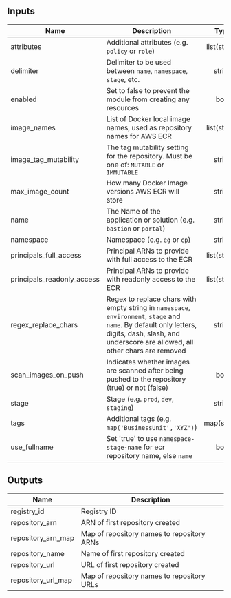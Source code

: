 ## Inputs

| Name | Description | Type | Default | Required |
|------|-------------|:----:|:-----:|:-----:|
| attributes | Additional attributes (e.g. `policy` or `role`) | list(string) | `<list>` | no |
| delimiter | Delimiter to be used between `name`, `namespace`, `stage`, etc. | string | `-` | no |
| enabled | Set to false to prevent the module from creating any resources | bool | `true` | no |
| image_names | List of Docker local image names, used as repository names for AWS ECR | list(string) | `<list>` | no |
| image_tag_mutability | The tag mutability setting for the repository. Must be one of: `MUTABLE` or `IMMUTABLE` | string | `MUTABLE` | no |
| max_image_count | How many Docker Image versions AWS ECR will store | string | `500` | no |
| name | The Name of the application or solution  (e.g. `bastion` or `portal`) | string | - | yes |
| namespace | Namespace (e.g. `eg` or `cp`) | string | `` | no |
| principals_full_access | Principal ARNs to provide with full access to the ECR | list(string) | `<list>` | no |
| principals_readonly_access | Principal ARNs to provide with readonly access to the ECR | list(string) | `<list>` | no |
| regex_replace_chars | Regex to replace chars with empty string in `namespace`, `environment`, `stage` and `name`. By default only letters, digits, dash, slash, and underscore are allowed, all other chars are removed | string | `/[^a-z/A-Z_0-9-]/` | no |
| scan_images_on_push | Indicates whether images are scanned after being pushed to the repository (true) or not (false) | bool | `false` | no |
| stage | Stage (e.g. `prod`, `dev`, `staging`) | string | `` | no |
| tags | Additional tags (e.g. `map('BusinessUnit','XYZ')`) | map(string) | `<map>` | no |
| use_fullname | Set 'true' to use `namespace-stage-name` for ecr repository name, else `name` | bool | `true` | no |

## Outputs

| Name | Description |
|------|-------------|
| registry_id | Registry ID |
| repository_arn | ARN of first repository created |
| repository_arn_map | Map of repository names to repository ARNs |
| repository_name | Name of first repository created |
| repository_url | URL of first repository created |
| repository_url_map | Map of repository names to repository URLs |

